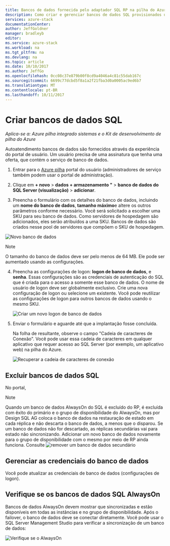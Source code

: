 ```yaml
---
title: Bancos de dados fornecida pelo adaptador SQL RP na pilha do Azure | Microsoft Docs
description: Como criar e gerenciar bancos de dados SQL provisionados usando o provedor de recursos do adaptador de SQL
services: azure-stack
documentationCenter: 
author: JeffGoldner
manager: bradleyb
editor: 
ms.service: azure-stack
ms.workload: na
ms.tgt_pltfrm: na
ms.devlang: na
ms.topic: article
ms.date: 10/10/2017
ms.author: JeffGo
ms.openlocfilehash: 0cc08c37e879b00f8cd9a4046a4c81c55dab167c
ms.sourcegitcommit: 6699c77dcbd5f8a1a2f21fba3d0a0005ac9ed6b7
ms.translationtype: MT
ms.contentlocale: pt-BR
ms.lasthandoff: 10/11/2017
---
```

# <a name="create-sql-databases"></a>Criar bancos de dados SQL

*Aplica-se a: Azure pilha integrado sistemas e o Kit de desenvolvimento de pilha do Azure*

Autoatendimento bancos de dados são fornecidos através da experiência do portal de usuário. Um usuário precisa de uma assinatura que tenha uma oferta, que contém o serviço de banco de dados.

1. Entrar para o [Azure pilha](azure-stack-poc.md) portal do usuário (administradores de serviço também podem usar o portal de administração).

2. Clique em **+ novo** &gt; **dados + armazenamento "** &gt; **banco de dados do SQL Server (visualização)** &gt; **adicionar**.

3. Preencha o formulário com os detalhes do banco de dados, incluindo um **nome do banco de dados**, **tamanho máximo**e altere os outros parâmetros conforme necessário. Você será solicitado a escolher uma SKU para seu banco de dados. Como servidores de hospedagem são adicionados, eles serão atribuídos a uma SKU. Bancos de dados são criados nesse pool de servidores que compõem o SKU de hospedagem.

  ![Novo banco de dados](./media/azure-stack-sql-rp-deploy/newsqldb.png)

  >[!NOTE]
  > O tamanho do banco de dados deve ser pelo menos de 64 MB. Ele pode ser aumentado usando as configurações.

4. Preencha as configurações de logon: **logon de banco de dados**, e **senha**. Essas configurações são as credenciais de autenticação do SQL que é criada para o acesso a somente esse banco de dados. O nome de usuário de logon deve ser globalmente exclusivo. Crie uma nova configuração de logon ou selecione um existente. Você pode reutilizar as configurações de logon para outros bancos de dados usando o mesmo SKU.

    ![Criar um novo logon de banco de dados](./media/azure-stack-sql-rp-deploy/create-new-login.png)


5. Enviar o formulário e aguarde até que a implantação fosse concluída.

    Na folha de resultante, observe o campo "Cadeia de caracteres de Conexão". Você pode usar essa cadeia de caracteres em qualquer aplicativo que requer acesso ao SQL Server (por exemplo, um aplicativo web) na pilha do Azure.

    ![Recuperar a cadeia de caracteres de conexão](./media/azure-stack-sql-rp-deploy/sql-db-settings.png)

## <a name="delete-sql-databases"></a>Excluir bancos de dados SQL
No portal,

>[!NOTE]
>
>Quando um banco de dados AlwaysOn do SQL é excluído do RP, é excluída com êxito do primário e o grupo de disponibilidade do AlwaysOn, mas por Design SQL AG coloca o banco de dados na restauração de estado em cada réplica e não descarta o banco de dados, a menos que o disparou. Se um banco de dados não for descartado, as réplicas secundárias vai para estado não sincronizando. Adicionar um novo banco de dados novamente para o grupo de disponibilidade com o mesmo por meio de RP ainda funciona. Consulte ![remover um banco de dados secundário](https://docs.microsoft.com/sql/database-engine/availability-groups/windows/remove-a-secondary-database-from-an-availability-group-sql-server)

## <a name="manage-database-credentials"></a>Gerenciar as credenciais do banco de dados
Você pode atualizar as credenciais de banco de dados (configurações de logon).

## <a name="verify-sql-alwayson-databases"></a>Verifique se os bancos de dados SQL AlwaysOn
Bancos de dados AlwaysOn devem mostrar que sincronizadas e estão disponíveis em todas as instâncias e no grupo de disponibilidade. Após o failover, o banco de dados deve se conectar diretamente. Você pode usar o SQL Server Management Studio para verificar a sincronização de um banco de dados:

![Verifique se o AlwaysOn](./media/azure-stack-sql-rp-deploy/verifyalwayson.png)
